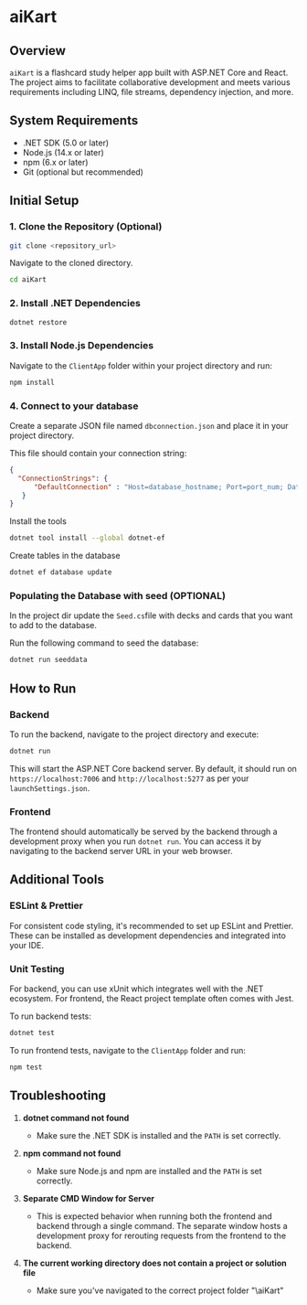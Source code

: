 # aiKart

## Overview

`aiKart` is a flashcard study helper app built with ASP.NET Core and React. The project aims to facilitate collaborative development and meets various requirements including LINQ, file streams, dependency injection, and more.

## System Requirements

- .NET SDK (5.0 or later)
- Node.js (14.x or later)
- npm (6.x or later)
- Git (optional but recommended)

## Initial Setup

### 1. Clone the Repository (Optional)

```bash
git clone <repository_url>
```

Navigate to the cloned directory.

```bash
cd aiKart
```

### 2. Install .NET Dependencies

```bash
dotnet restore
```

### 3. Install Node.js Dependencies

Navigate to the `ClientApp` folder within your project directory and run:

```bash
npm install
```

### 4. Connect to your database

Create a separate JSON file named `dbconnection.json` and place it in your project directory. 

This file should contain your connection string:

```json
{
  "ConnectionStrings": {
      "DefaultConnection" : "Host=database_hostname; Port=port_num; Database=database_name; Username=database_username; Password=password"
   }
}
```

Install the tools

```bash
dotnet tool install --global dotnet-ef
```

Create tables in the database

```bash
dotnet ef database update
```

### Populating the Database with seed (OPTIONAL)

In the project dir update the `Seed.cs`file with decks and cards that you want to add to the database.

Run the following command to seed the database:

```bash
dotnet run seeddata
```

## How to Run

### Backend

To run the backend, navigate to the project directory and execute:

```bash
dotnet run
```

This will start the ASP.NET Core backend server. By default, it should run on `https://localhost:7006` and `http://localhost:5277` as per your `launchSettings.json`.

### Frontend

The frontend should automatically be served by the backend through a development proxy when you run `dotnet run`. You can access it by navigating to the backend server URL in your web browser.

## Additional Tools

### ESLint & Prettier

For consistent code styling, it's recommended to set up ESLint and Prettier. These can be installed as development dependencies and integrated into your IDE.

### Unit Testing

For backend, you can use xUnit which integrates well with the .NET ecosystem.
For frontend, the React project template often comes with Jest.

To run backend tests:

```bash
dotnet test
```

To run frontend tests, navigate to the `ClientApp` folder and run:

```bash
npm test
```

## Troubleshooting

1. **dotnet command not found**
   - Make sure the .NET SDK is installed and the `PATH` is set correctly.
   
2. **npm command not found**
   - Make sure Node.js and npm are installed and the `PATH` is set correctly.

3. **Separate CMD Window for Server**
   - This is expected behavior when running both the frontend and backend through a single command. The separate window hosts a development proxy for rerouting requests from the frontend to the backend.

4. **The current working directory does not contain a project or solution file**
   - Make sure you've navigated to the correct project folder "\aiKart"